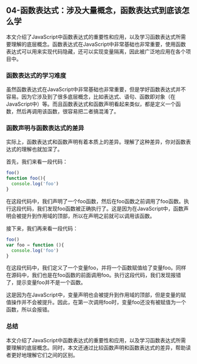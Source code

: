 ## 04-函数表达式：涉及大量概念，函数表达式到底该怎么学

本文介绍了JavaScript中函数表达式的重要性和应用，以及学习函数表达式所需要理解的底层概念。函数表达式在JavaScript中非常基础也非常重要，使用函数表达式可以用来实现代码隐藏，还可以实现变量隔离，因此被广泛地应用在各个项目中。

### 函数表达式的学习难度
虽然函数表达式在JavaScript中非常基础也非常重要，但是学好函数表达式并不容易。因为它涉及到了很多底层概念，比如表达式、语句、函数即对象（在JavaScript中）等。而且函数表达式和函数声明看起来类似，都是定义一个函数，然后再调用该函数，很容易把二者搞混淆了。

### 函数声明与函数表达式的差异
实际上，函数表达式和函数声明有着本质上的差异。理解了这种差异，你对函数表达式的理解也就加深了。

首先，我们来看一段代码：

```js
foo()
function foo(){ 
  console.log('foo') 
}
```

在这段代码中，我们声明了一个foo函数，然后在foo函数之前调用了foo函数。执行这段代码，我们发现foo函数被正确执行了。这是因为在JavaScript中，函数声明会被提升到作用域的顶部，所以在声明之前就可以调用该函数。

接下来，我们再来看一段代码：

```js
foo()
var foo = function (){ 
  console.log('foo') 
}
```
在这段代码中，我们定义了一个变量foo，并将一个函数赋值给了变量foo。同样在源码中，我们也是在foo函数的前面调用foo。执行这段代码，我们发现报错了，提示变量foo并不是一个函数。

这是因为在JavaScript中，变量声明也会被提升到作用域的顶部，但是变量的赋值操作并不会被提升。因此，在第一次调用foo时，变量foo还没有被赋值为一个函数，所以会报错。

### 总结
本文介绍了JavaScript中函数表达式的重要性和应用，以及学习函数表达式所需要理解的底层概念。同时，本文还通过比较函数声明和函数表达式的差异，帮助读者更好地理解它们之间的区别。
